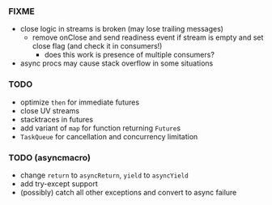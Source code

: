 ### FIXME
* close logic in streams is broken (may lose trailing messages)
  * remove onClose and send readiness event if stream is empty and set close flag (and check it in consumers!)
    * does this work is presence of multiple consumers?
* async procs may cause stack overflow in some situations

### TODO
* optimize `then` for immediate futures
* close UV streams
* stacktraces in futures
* add variant of `map` for function returning `Future`s
* `TaskQueue` for cancellation and concurrency limitation

### TODO (asyncmacro)
* change `return` to `asyncReturn`, `yield` to `asyncYield`
* add try-except support
* (possibly) catch all other exceptions and convert to async failure
